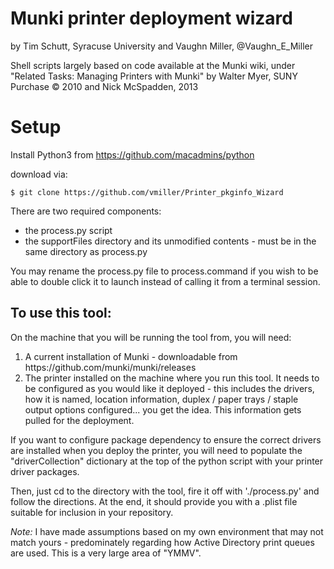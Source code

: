 Munki printer deployment wizard
=

by Tim Schutt, Syracuse University
and Vaughn Miller, @Vaughn_E_Miller

Shell scripts largely based on code available at the Munki wiki, under "Related Tasks: Managing Printers with Munki" by Walter Myer, SUNY Purchase &copy; 2010 
and Nick McSpadden, 2013

Setup
=
Install Python3 from https://github.com/macadmins/python

download via:

	$ git clone https://github.com/vmiller/Printer_pkginfo_Wizard

There are two required components:
<ul>
<li>the process.py script
<li>the supportFiles directory and its unmodified contents - must be in the same directory as process.py
</ul>
You may rename the process.py file to process.command if you wish to be able to  double click it to launch instead of calling it from a terminal session.

To use this tool:
-
On the machine that you will be running the tool from, you will need:
<ol>
<li>A current installation of Munki - downloadable from https://github.com/munki/munki/releases
<li>The printer installed on the machine where you run this tool. It needs to be configured as you would like it deployed - this includes the drivers, how it is named, location information, duplex / paper trays / staple output options configured... you get the idea. This information gets pulled for the deployment.
</ol>
If you want to configure package dependency to ensure the correct drivers are installed when you deploy the printer, you will need to populate the "driverCollection" dictionary at the top of the python script with your printer driver packages.

Then, just cd to the directory with the tool, fire it off with './process.py' and follow the directions. At the end, it should provide you with a .plist file suitable for inclusion in your repository.

*Note:*
I have made assumptions based on my own environment that may not match yours - predominately regarding how Active Directory print queues are used. This is a very large area of "YMMV".
